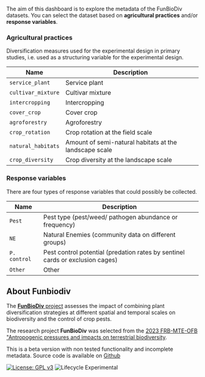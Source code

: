 The aim of this dashboard is to explore the metadata of the FunBioDiv datasets. You can select the dataset based on **agricultural practices** and/or **response variables**.

### Agricultural practices

Diversification measures used for the experimental design in primary studies, i.e. used as a structuring variable for the experimental design.


| Name             | Description                                            |
| ---------------- | ------------------------------------------------------ |
| `service_plant`    | Service plant                                          |
| `cultivar_mixture` | Cultivar mixture                                       |
| `intercropping`    | Intercropping                                          |
| `cover_crop`      | Cover crop                                             |
| `agroforestry`     | Agroforestry                                           |
| `crop_rotation`    | Crop rotation at the field scale                       |
| `natural_habitats` | Amount of semi-natural habitats at the landscape scale |
| `crop_diversity`   | Crop diversity at the landscape scale                  |



### Response variables

There are four types of response variables that could possibly be collected.


| Name             | Description                                            |
| ---------------- | ------------------------------------------------------ |
| `Pest`             | Pest type (pest/weed/ pathogen abundance or frequency) |
| `NE`               | Natural Enemies (community data on different groups)   |
| `P. control`       | Pest control potential (predation rates by sentinel cards or exclusion cages) |
| `Other`            | Other                                                  |




## About Funbiodiv


The [**FunBioDiv** project](https://www.fondationbiodiversite.fr/en/the-frb-in-action/programs-and-projects/le-cesab/funbiodiv/) assesses the impact of combining plant diversification strategies at different spatial and temporal scales on biodiversity and the control of crop pests.  

The research project **FunBioDiv** was selected from the [2023 FRB-MTE-OFB "Antropogenic pressures and impacts on terrestrial biodiversity](https://www.fondationbiodiversite.fr/en/calls/appel-a-projets-frb-mte-ofb-2023-pressions-anthropiques-et-impacts-sur-la-biodiversite-terrestre/).  


This is a beta version with non tested functionality and incomplete metadata. Source code is available on [Github](https://github.com/FRBCesab/shiny-FunBioDiv)

<!-- badges: start -->
[![License: GPL v3](https://img.shields.io/badge/License-GPLv3-blue.svg)](https://www.gnu.org/licenses/gpl-3.0)
![Lifecycle Experimental](https://img.shields.io/badge/Lifecycle-Experimental-339999)
<!-- badges: end -->
